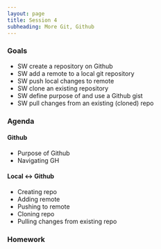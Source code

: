 ```yaml
---
layout: page
title: Session 4
subheading: More Git, Github
---
```


### Goals
* SW create a repository on Github
* SW add a remote to a local git repository 
* SW push local changes to remote
* SW clone an existing repository
* SW define purpose of and use a Github gist
* SW pull changes from an existing (cloned) repo


### Agenda

#### Github

* Purpose of Github
* Navigating GH

#### Local <-> Github

* Creating repo
* Adding remote
* Pushing to remote
* Cloning repo
* Pulling changes from existing repo


### Homework
